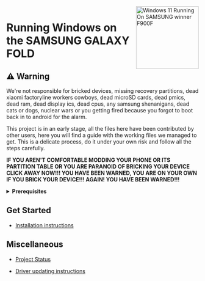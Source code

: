 <img align="right" src="(https://www.zeebiz.com/technology/mobiles/news-bad-news-for-galaxy-fold-owners-samsung-sounds-death-knell-for-this-feature-205199)" width="164" alt="Windows 11 Running On SAMSUNG winner F900F">


# Running Windows on the SAMSUNG GALAXY FOLD

## ⚠️ Warning

We're not responsible for bricked devices, missing recovery partitions, dead xiaomi factoryline workers cowboys, dead microSD cards, dead pmics, dead ram, dead display ics, dead cpus, any samsung shenanigans, dead cats or dogs, nuclear wars or you getting fired because you forgot to boot back in to android for the alarm.

This project is in an early stage, all the files here have been contributed by other users, here you will find a guide with the working files we managed to get. This is a delicate process, do it under your own risk and follow all the steps carefully.

**IF YOU AREN'T COMFORTABLE MODDING YOUR PHONE OR ITS PARTITION TABLE OR YOU ARE PARANOID OF BRICKING YOUR DEVICE CLICK AWAY NOW!!! YOU HAVE BEEN WARNED, YOU ARE ON YOUR OWN IF YOU BRICK YOUR DEVICE!!! AGAIN! YOU HAVE BEEN WARNED!!!**

<details>
<summary><a><strong>Prerequisites</strong></a></summary>

- Have the bootloader unlocked

- Have the [TWRP](https://xdaforums.com/t/twrp-3-4-0-for-the-samsung-galaxy-fold.4006795/) or [twrp_MOD WITH mount partition esp,win,winpe and included parted](https://mega.nz/file/LoVGETDK#-lwSOZeVRTuyOYOOv84RqhZJs8Ns-ESpoM6cT6-X-Kg) installed

- Have downloaded the [Platform Tools](https://developer.android.com/studio/releases/platform-tools?hl=es-419)

- Have a [Windows 11 Arm ISO](https://uupdump.net/)

- Have [Parted](https://www.mediafire.com/file/s9bjano4pezphou/parted/file) (This file belongs to [Gus33000](https://github.com/gus33000))

- Have the script of [Mass Storage Mode](https://www.mediafire.com/file/m4yecbhu9fifjy7/msc.sh/file) (This file belongs to [Gus33000](https://github.com/gus33000 ) )

- Have the [FOLD Uefi](https://github.com/woa-msmnile/msmnilePkg/releases/tag/2402.86)

- Have the [Drivers](https://github.com/Icesito68/Samsung-SM8150-Drivers) and the [Installer](https://github.com/WOA-Project/DriverUpdater/releases/)

  </summary>
</details>


## Get Started

- [Installation instructions](https://github.com/Ost268/SAMSUNG-WINNER-WindowsARM/blob/main/guide/English/partition.md)


## Miscellaneous

- [Project Status](https://github.com/Ost268/SAMSUNG-WINNER-WindowsARM/blob/main/guide/English/status.md)

- [Driver updating instructions](https://github.com/Ost268/SAMSUNG-WINNER-WindowsARM/blob/main/guide/English/driver-updating.md)
